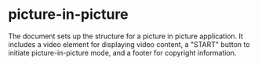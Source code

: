 # picture-in-picture
The document sets up the structure for a picture in picture application. It includes a video element for displaying video content, a "START" button to initiate picture-in-picture mode, and a footer for copyright information. 
